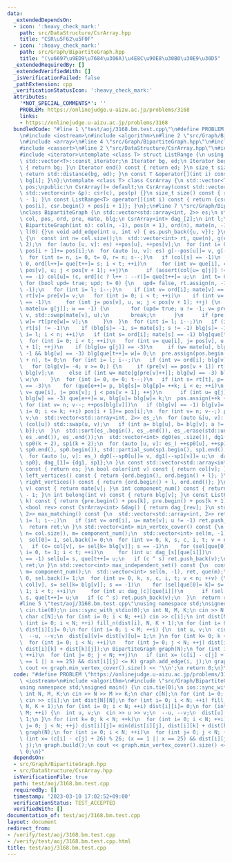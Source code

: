 ```yaml
---
data:
  _extendedDependsOn:
  - icon: ':heavy_check_mark:'
    path: src/DataStructure/CsrArray.hpp
    title: "CSR\u5F62\u5F0F"
  - icon: ':heavy_check_mark:'
    path: src/Graph/BipartiteGraph.hpp
    title: "(\u6697\u9ED9\u7684\u306A)\u4E8C\u90E8\u30B0\u30E9\u30D5"
  _extendedRequiredBy: []
  _extendedVerifiedWith: []
  _isVerificationFailed: false
  _pathExtension: cpp
  _verificationStatusIcon: ':heavy_check_mark:'
  attributes:
    '*NOT_SPECIAL_COMMENTS*': ''
    PROBLEM: https://onlinejudge.u-aizu.ac.jp/problems/3168
    links:
    - https://onlinejudge.u-aizu.ac.jp/problems/3168
  bundledCode: "#line 1 \"test/aoj/3168.bm.test.cpp\"\n#define PROBLEM \"https://onlinejudge.u-aizu.ac.jp/problems/3168\"\
    \n#include <iostream>\n#include <algorithm>\n#line 2 \"src/Graph/BipartiteGraph.hpp\"\
    \n#include <array>\n#line 4 \"src/Graph/BipartiteGraph.hpp\"\n#include <numeric>\n\
    #include <cassert>\n#line 2 \"src/DataStructure/CsrArray.hpp\"\n#include <vector>\n\
    #include <iterator>\ntemplate <class T> struct ListRange {\n using Iterator= typename\
    \ std::vector<T>::const_iterator;\n Iterator bg, ed;\n Iterator begin() const\
    \ { return bg; }\n Iterator end() const { return ed; }\n size_t size() const {\
    \ return std::distance(bg, ed); }\n const T &operator[](int i) const { return\
    \ bg[i]; }\n};\ntemplate <class T> class CsrArray {\n std::vector<T> csr;\n std::vector<int>\
    \ pos;\npublic:\n CsrArray()= default;\n CsrArray(const std::vector<T> &c, const\
    \ std::vector<int> &p): csr(c), pos(p) {}\n size_t size() const { return pos.size()\
    \ - 1; }\n const ListRange<T> operator[](int i) const { return {csr.begin() +\
    \ pos[i], csr.begin() + pos[i + 1]}; }\n};\n#line 7 \"src/Graph/BipartiteGraph.hpp\"\
    \nclass BipartiteGraph {\n std::vector<std::array<int, 2>> es;\n std::vector<int>\
    \ col, pos, ord, pre, mate, blg;\n CsrArray<int> dag_[2];\n int l;\npublic:\n\
    \ BipartiteGraph(int n): col(n, -1), pos(n + 1), ord(n), mate(n, -1), blg(n, -3),\
    \ l(0) {}\n void add_edge(int u, int v) { es.push_back({u, v}); }\n void build()\
    \ {\n  const int n= col.size();\n  std::vector<int> rt, que(n), g(es.size() *\
    \ 2);\n  for (auto [u, v]: es) ++pos[u], ++pos[v];\n  for (int i= 0; i < n; ++i)\
    \ pos[i + 1]+= pos[i];\n  for (auto [u, v]: es) g[--pos[u]]= v, g[--pos[v]]= u;\n\
    \  for (int s= n, i= 0, t= 0, r= n; s--;)\n   if (col[s] == -1)\n    for (col[s]=\
    \ 0, ord[l++]= que[t++]= s; i < t; ++i)\n     for (int v= que[i], c= col[v], j=\
    \ pos[v], u; j < pos[v + 1]; ++j)\n      if (assert(col[u= g[j]] != c); col[u]\
    \ == -1) col[u]= !c, ord[(c ? l++ : --r)]= que[t++]= u;\n  int t= 0, k= 0;\n \
    \ for (bool upd= true; upd; t= 0) {\n   upd= false, rt.assign(n, -1), pre.assign(n,\
    \ -1);\n   for (int i= l; i--;)\n    if (int v= ord[i]; mate[v] == -1) que[t++]=\
    \ rt[v]= pre[v]= v;\n   for (int i= 0; i < t; ++i)\n    if (int v= que[i]; mate[rt[v]]\
    \ == -1)\n     for (int j= pos[v], u, w; j < pos[v + 1]; ++j) {\n      if (w=\
    \ mate[u= g[j]]; w == -1) {\n       for (upd= true; u != -1; v= pre[v]) mate[u]=\
    \ v, std::swap(mate[v], u);\n       break;\n      }\n      if (pre[w] == -1) rt[que[t++]=\
    \ w]= rt[pre[w]= v];\n     }\n  }\n  for (int i= l; i--;)\n   if (int s= ord[i];\
    \ rt[s] != -1)\n    if (blg[s]= -1, s= mate[s]; s != -1) blg[s]= -1;\n  for (int\
    \ i= l; i < n; ++i)\n   if (int s= ord[i]; mate[s] == -1) blg[que[t++]= s]= 0;\n\
    \  for (int i= 0; i < t; ++i)\n   for (int v= que[i], j= pos[v], u, w; j < pos[v\
    \ + 1]; ++j)\n    if (blg[u= g[j]] == -3)\n     if (w= mate[u], blg[u]= 0; w !=\
    \ -1 && blg[w] == -3) blg[que[t++]= w]= 0;\n  pre.assign(pos.begin(), pos.begin()\
    \ + n), t= 0;\n  for (int i= l; i--;)\n   if (int v= ord[i]; blg[v] == -3)\n \
    \   for (blg[v]= -4; v >= 0;) {\n     if (pre[v] == pos[v + 1]) rt[t++]= v, v=\
    \ blg[v];\n     else if (int w= mate[g[pre[v]++]]; blg[w] == -3) blg[w]= v, v=\
    \ w;\n    }\n  for (int i= 0, e= 0; t--;)\n   if (int s= rt[t], p= mate[s]; blg[p]\
    \ == -3)\n    for (que[e++]= p, blg[s]= blg[p]= ++k; i < e; ++i)\n     for (int\
    \ v= que[i], j= pos[v]; j < pos[v + 1]; ++j)\n      if (int u= g[j], w= mate[u];\
    \ blg[w] == -3) que[e++]= w, blg[u]= blg[w]= k;\n  pos.assign(++k + 2, 0);\n \
    \ for (int v= n; v--; ++pos[blg[v]])\n   if (blg[v] == -1) blg[v]= k;\n  for (int\
    \ i= 0; i <= k; ++i) pos[i + 1]+= pos[i];\n  for (int v= n; v--;) pre[--pos[blg[v]]]=\
    \ v;\n  std::vector<std::array<int, 2>> es_;\n  for (auto &[u, v]: es) {\n   if\
    \ (col[u]) std::swap(u, v);\n   if (int a= blg[u], b= blg[v]; a != b) es_.push_back({a,\
    \ b});\n  }\n  std::sort(es_.begin(), es_.end()), es_.erase(std::unique(es_.begin(),\
    \ es_.end()), es_.end());\n  std::vector<int> dg0(es_.size()), dg1(es_.size()),\
    \ sp0(k + 2), sp1(k + 2);\n  for (auto [u, v]: es_) ++sp0[u], ++sp1[v];\n  std::partial_sum(sp0.begin(),\
    \ sp0.end(), sp0.begin()), std::partial_sum(sp1.begin(), sp1.end(), sp1.begin());\n\
    \  for (auto [u, v]: es_) dg0[--sp0[u]]= v, dg1[--sp1[v]]= u;\n  dag_[0]= {dg0,\
    \ sp0}, dag_[1]= {dg1, sp1};\n }\n const std::vector<std::array<int, 2>> &edges()\
    \ const { return es; }\n bool color(int v) const { return col[v]; }\n const ListRange<int>\
    \ left_vertices() const { return {ord.begin(), ord.begin() + l}; }\n const ListRange<int>\
    \ right_vertices() const { return {ord.begin() + l, ord.end()}; }\n int match(int\
    \ v) const { return mate[v]; }\n int component_num() const { return pos.size()\
    \ - 1; }\n int belong(int v) const { return blg[v]; }\n const ListRange<int> block(int\
    \ k) const { return {pre.begin() + pos[k], pre.begin() + pos[k + 1]}; }\n template\
    \ <bool rev> const CsrArray<int> &dag() { return dag_[rev]; }\n std::vector<std::array<int,\
    \ 2>> max_matching() const {\n  std::vector<std::array<int, 2>> ret;\n  for (int\
    \ i= l; i--;)\n   if (int v= ord[i], u= mate[v]; u != -1) ret.push_back({v, u});\n\
    \  return ret;\n }\n std::vector<int> min_vertex_cover() const {\n  const int\
    \ n= col.size(), m= component_num();\n  std::vector<int> sel(m, -1), ret, que(m);\n\
    \  sel[0]= 1, sel.back()= 0;\n  for (int v= 0, k, s, c, i, t; v < n; ++v) {\n\
    \   if (c= col[v], s= sel[k= blg[v]]; s == -1)\n    for (sel[que[0]= k]= s= !c,\
    \ i= 0, t= 1; i < t; ++i)\n     for (int u: dag_[s][que[i]])\n      if (sel[u]\
    \ == -1) sel[u]= s, que[t++]= u;\n   if (c ^ s) ret.push_back(v);\n  }\n  return\
    \ ret;\n }\n std::vector<int> max_independent_set() const {\n  const int n= col.size(),\
    \ m= component_num();\n  std::vector<int> sel(m, -1), ret, que(m);\n  sel[0]=\
    \ 0, sel.back()= 1;\n  for (int v= 0, k, s, c, i, t; v < n; ++v) {\n   if (c=\
    \ col[v], s= sel[k= blg[v]]; s == -1)\n    for (sel[que[0]= k]= s= !c, i= 0, t=\
    \ 1; i < t; ++i)\n     for (int u: dag_[c][que[i]])\n      if (sel[u] == -1) sel[u]=\
    \ s, que[t++]= u;\n   if (c ^ s) ret.push_back(v);\n  }\n  return ret;\n }\n};\n\
    #line 5 \"test/aoj/3168.bm.test.cpp\"\nusing namespace std;\nsigned main() {\n\
    \ cin.tie(0);\n ios::sync_with_stdio(0);\n int N, M, K;\n cin >> N >> M >> K;\n\
    \ char c[N];\n for (int i= 0; i < N; ++i) cin >> c[i];\n int dist[N][N];\n for\
    \ (int i= 0; i < N; ++i) fill_n(dist[i], N, K + 1);\n for (int i= 0; i < N; ++i)\
    \ dist[i][i]= 0;\n for (int i= 0; i < M; ++i) {\n  int u, v;\n  cin >> u >> v;\n\
    \  --u, --v;\n  dist[u][v]= dist[v][u]= 1;\n }\n for (int k= 0; k < N; ++k)\n\
    \  for (int i= 0; i < N; ++i)\n   for (int j= 0; j < N; ++j) dist[i][j]= min(dist[i][j],\
    \ dist[i][k] + dist[k][j]);\n BipartiteGraph graph(N);\n for (int i= 0; i < N;\
    \ ++i)\n  for (int j= 0; j < N; ++j)\n   if (int x= (c[i] - c[j] + 26) % 26; (x\
    \ == 1 || x == 25) && dist[i][j] <= K) graph.add_edge(i, j);\n graph.build();\n\
    \ cout << graph.min_vertex_cover().size() << '\\n';\n return 0;\n}\n"
  code: "#define PROBLEM \"https://onlinejudge.u-aizu.ac.jp/problems/3168\"\n#include\
    \ <iostream>\n#include <algorithm>\n#include \"src/Graph/BipartiteGraph.hpp\"\n\
    using namespace std;\nsigned main() {\n cin.tie(0);\n ios::sync_with_stdio(0);\n\
    \ int N, M, K;\n cin >> N >> M >> K;\n char c[N];\n for (int i= 0; i < N; ++i)\
    \ cin >> c[i];\n int dist[N][N];\n for (int i= 0; i < N; ++i) fill_n(dist[i],\
    \ N, K + 1);\n for (int i= 0; i < N; ++i) dist[i][i]= 0;\n for (int i= 0; i <\
    \ M; ++i) {\n  int u, v;\n  cin >> u >> v;\n  --u, --v;\n  dist[u][v]= dist[v][u]=\
    \ 1;\n }\n for (int k= 0; k < N; ++k)\n  for (int i= 0; i < N; ++i)\n   for (int\
    \ j= 0; j < N; ++j) dist[i][j]= min(dist[i][j], dist[i][k] + dist[k][j]);\n BipartiteGraph\
    \ graph(N);\n for (int i= 0; i < N; ++i)\n  for (int j= 0; j < N; ++j)\n   if\
    \ (int x= (c[i] - c[j] + 26) % 26; (x == 1 || x == 25) && dist[i][j] <= K) graph.add_edge(i,\
    \ j);\n graph.build();\n cout << graph.min_vertex_cover().size() << '\\n';\n return\
    \ 0;\n}"
  dependsOn:
  - src/Graph/BipartiteGraph.hpp
  - src/DataStructure/CsrArray.hpp
  isVerificationFile: true
  path: test/aoj/3168.bm.test.cpp
  requiredBy: []
  timestamp: '2023-03-10 17:02:52+09:00'
  verificationStatus: TEST_ACCEPTED
  verifiedWith: []
documentation_of: test/aoj/3168.bm.test.cpp
layout: document
redirect_from:
- /verify/test/aoj/3168.bm.test.cpp
- /verify/test/aoj/3168.bm.test.cpp.html
title: test/aoj/3168.bm.test.cpp
---
```

